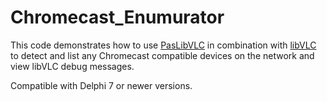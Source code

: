 # Chromecast_Enumurator
This code demonstrates how to use [PasLibVLC]([url](http://prog.olsztyn.pl/paslibvlc)) in combination with [libVLC]([url](https://www.videolan.org/vlc/libvlc.html)) to detect and list any Chromecast compatible devices on the network and view libVLC debug messages.

Compatible with Delphi 7 or newer versions.
